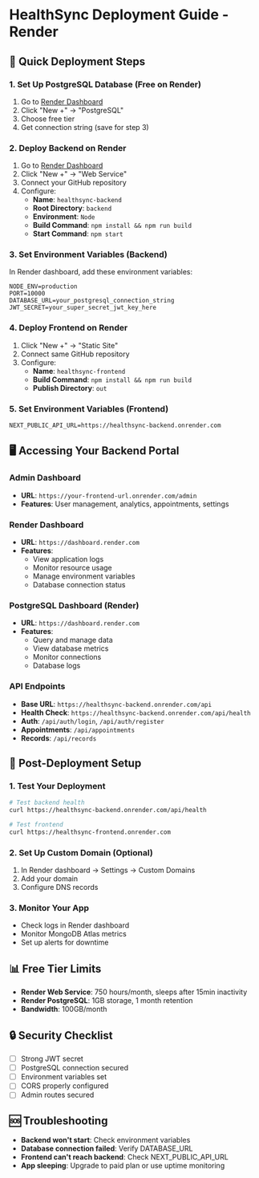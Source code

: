 # HealthSync Deployment Guide - Render

## 🚀 Quick Deployment Steps

### 1. Set Up PostgreSQL Database (Free on Render)
1. Go to [Render Dashboard](https://dashboard.render.com)
2. Click "New +" → "PostgreSQL"
3. Choose free tier
4. Get connection string (save for step 3)

### 2. Deploy Backend on Render
1. Go to [Render Dashboard](https://dashboard.render.com)
2. Click "New +" → "Web Service"
3. Connect your GitHub repository
4. Configure:
   - **Name**: `healthsync-backend`
   - **Root Directory**: `backend`
   - **Environment**: `Node`
   - **Build Command**: `npm install && npm run build`
   - **Start Command**: `npm start`

### 3. Set Environment Variables (Backend)
In Render dashboard, add these environment variables:
```
NODE_ENV=production
PORT=10000
DATABASE_URL=your_postgresql_connection_string
JWT_SECRET=your_super_secret_jwt_key_here
```

### 4. Deploy Frontend on Render
1. Click "New +" → "Static Site"
2. Connect same GitHub repository
3. Configure:
   - **Name**: `healthsync-frontend`
   - **Build Command**: `npm install && npm run build`
   - **Publish Directory**: `out`

### 5. Set Environment Variables (Frontend)
```
NEXT_PUBLIC_API_URL=https://healthsync-backend.onrender.com
```

## 🖥️ Accessing Your Backend Portal

### Admin Dashboard
- **URL**: `https://your-frontend-url.onrender.com/admin`
- **Features**: User management, analytics, appointments, settings

### Render Dashboard
- **URL**: `https://dashboard.render.com`
- **Features**: 
  - View application logs
  - Monitor resource usage
  - Manage environment variables
  - Database connection status

### PostgreSQL Dashboard (Render)
- **URL**: `https://dashboard.render.com`
- **Features**:
  - Query and manage data
  - View database metrics
  - Monitor connections
  - Database logs

### API Endpoints
- **Base URL**: `https://healthsync-backend.onrender.com/api`
- **Health Check**: `https://healthsync-backend.onrender.com/api/health`
- **Auth**: `/api/auth/login`, `/api/auth/register`
- **Appointments**: `/api/appointments`
- **Records**: `/api/records`

## 🔧 Post-Deployment Setup

### 1. Test Your Deployment
```bash
# Test backend health
curl https://healthsync-backend.onrender.com/api/health

# Test frontend
curl https://healthsync-frontend.onrender.com
```

### 2. Set Up Custom Domain (Optional)
1. In Render dashboard → Settings → Custom Domains
2. Add your domain
3. Configure DNS records

### 3. Monitor Your App
- Check logs in Render dashboard
- Monitor MongoDB Atlas metrics
- Set up alerts for downtime

## 📊 Free Tier Limits
- **Render Web Service**: 750 hours/month, sleeps after 15min inactivity
- **Render PostgreSQL**: 1GB storage, 1 month retention
- **Bandwidth**: 100GB/month

## 🔒 Security Checklist
- [ ] Strong JWT secret
- [ ] PostgreSQL connection secured
- [ ] Environment variables set
- [ ] CORS properly configured
- [ ] Admin routes secured

## 🆘 Troubleshooting
- **Backend won't start**: Check environment variables
- **Database connection failed**: Verify DATABASE_URL
- **Frontend can't reach backend**: Check NEXT_PUBLIC_API_URL
- **App sleeping**: Upgrade to paid plan or use uptime monitoring

